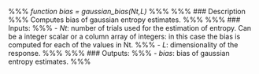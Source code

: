 %%% *function bias = gaussian_bias(Nt,L)*
%%%
%%% ### Description
%%% Computes bias of gaussian entropy estimates.
%%%
%%% ### Inputs:
%%% - *Nt*: number of trials used for the estimation of entropy. Can be a integer scalar or a column array of integers: in this case the bias is computed for each of the values in Nt.
%%% - *L*: dimensionality of the response.
%%%
%%% ### Outputs:
%%% - *bias*: bias of gaussian entropy estimates.
%%%

